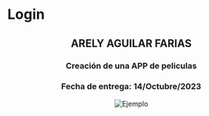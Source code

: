 # Login

<P>
  <h2 align="center">ARELY AGUILAR FARIAS</h2>
  <h3 align="center">Creación de una APP de peliculas</h3>
  <h3 align="center">Fecha de entrega: 14/Octubre/2023</h3>
</P>

<center>
  <img src=https://github.com/Arely2409/FrontEnd_Login/assets/84819096/5a34a276-180d-4623-b48d-ea20170cb922 alt="Ejemplo" align="center">
</center>

